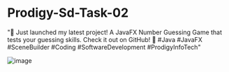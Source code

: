 # Prodigy-Sd-Task-02
"🚀 Just launched my latest project! A JavaFX Number Guessing Game that tests your guessing skills. Check it out on GitHub! 🚀 #Java #JavaFX #SceneBuilder #Coding #SoftwareDevelopment #ProdigyInfoTech"


![image](https://github.com/shruti-875/Prodigy-Sd-Task-02/assets/107703680/d4e8e2d8-f248-4759-ab87-00add160feae)
